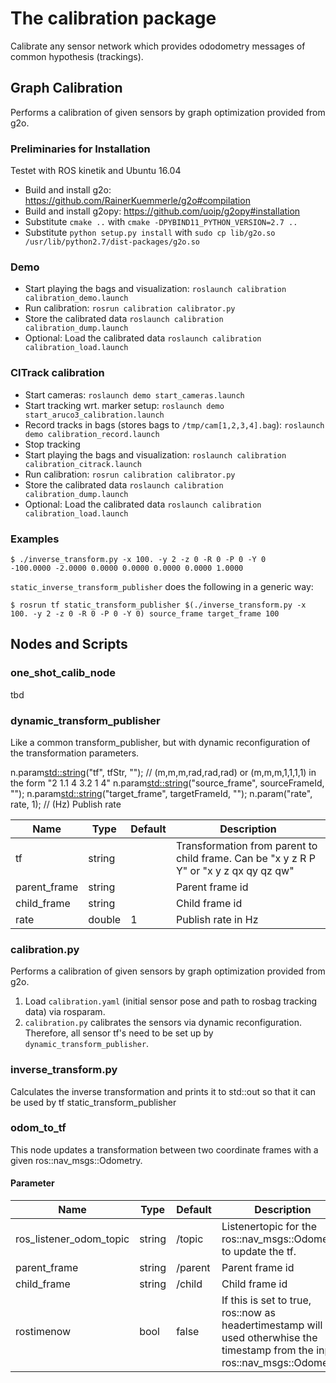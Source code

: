 # The calibration package

Calibrate any sensor network which provides ododometry messages of common hypothesis (trackings).

## Graph Calibration

Performs a calibration of given sensors by graph optimization provided from g2o.

### Preliminaries for Installation

Testet with ROS kinetik and Ubuntu 16.04

* Build and install g2o: https://github.com/RainerKuemmerle/g2o#compilation
* Build and install g2opy: https://github.com/uoip/g2opy#installation
 * Substitute `cmake ..` with `cmake -DPYBIND11_PYTHON_VERSION=2.7 ..`
 * Substitute `python setup.py install` with `sudo cp lib/g2o.so /usr/lib/python2.7/dist-packages/g2o.so`

### Demo

* Start playing the bags and visualization: `roslaunch calibration calibration_demo.launch`
* Run calibration: `rosrun calibration calibrator.py`
* Store the calibrated data `roslaunch calibration calibration_dump.launch`
* Optional: Load the calibrated data `roslaunch calibration calibration_load.launch`

### CITrack calibration

* Start cameras: `roslaunch demo start_cameras.launch`
* Start tracking wrt. marker setup: `roslaunch demo start_aruco3_calibration.launch`
* Record tracks in bags (stores bags to `/tmp/cam[1,2,3,4].bag`): `roslaunch demo calibration_record.launch`
* Stop tracking
* Start playing the bags and visualization: `roslaunch calibration calibration_citrack.launch`
* Run calibration: `rosrun calibration calibrator.py`
* Store the calibrated data `roslaunch calibration calibration_dump.launch`
* Optional: Load the calibrated data `roslaunch calibration calibration_load.launch`

### Examples

```
$ ./inverse_transform.py -x 100. -y 2 -z 0 -R 0 -P 0 -Y 0
-100.0000 -2.0000 0.0000 0.0000 0.0000 0.0000 1.0000
```

`static_inverse_transform_publisher` does the following in a generic way:
```
$ rosrun tf static_transform_publisher $(./inverse_transform.py -x 100. -y 2 -z 0 -R 0 -P 0 -Y 0) source_frame target_frame 100
```

## Nodes and Scripts

### one_shot_calib_node

tbd

### dynamic_transform_publisher

Like a common transform_publisher, but with dynamic reconfiguration of the transformation parameters.

n.param<std::string>("tf", tfStr, ""); // (m,m,m,rad,rad,rad) or (m,m,m,1,1,1,1) in the form "2 1.1 4 3.2 1 4"
  n.param<std::string>("source_frame", sourceFrameId, "");
  n.param<std::string>("target_frame", targetFrameId, "");
  n.param<double>("rate", rate, 1); // (Hz) Publish rate

| Name | Type | Default | Description |
| --- | --- | --- | --- |
| tf | string | | Transformation from parent to child frame. Can be "x y z R P Y" or "x y z qx qy qz qw" |
| parent_frame | string | | Parent frame id |
| child_frame | string | | Child frame id |
| rate | double | 1 | Publish rate in Hz |

### calibration.py

Performs a calibration of given sensors by graph optimization provided from g2o.

1. Load `calibration.yaml` (initial sensor pose and path to rosbag tracking data) via rosparam.
1. `calibration.py` calibrates the sensors via dynamic reconfiguration. Therefore, all sensor tf's need to be set up by `dynamic_transform_publisher`.

### inverse_transform.py

Calculates the inverse transformation and prints it to std::out so that it can be used by tf static_transform_publisher

### odom_to_tf

This node updates a transformation between two coordinate frames with a given ros::nav_msgs::Odometry.

#### Parameter

|          Name           |  Type  | Default |                                                            Description                                                            |
| ----------------------- | ------ | ------- | --------------------------------------------------------------------------------------------------------------------------------- |
| ros_listener_odom_topic | string | /topic  | Listenertopic for the ros::nav_msgs::Odometry to update the tf.                                                                   |
| parent_frame            | string | /parent | Parent frame id                                                                                                                   |
| child_frame             | string | /child  | Child frame id                                                                                                                    |
| rostimenow              | bool   | false   | If this is set to true, ros::now as headertimestamp will be used otherwhise the timestamp from the input ros::nav_msgs::Odometry. |
